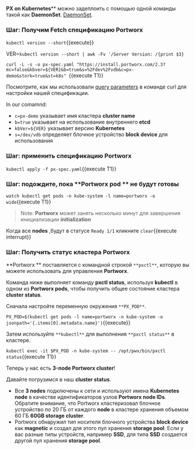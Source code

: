 **PX on Kubernetes**** можно задеплоить с помощью одной команды такой как **DaemonSet**. [DaemonSet](https://kubernetes.io/docs/concepts/workloads/controllers/daemonset/).

### Шаг: Получим **Fetch** спецификацию **Portworx**

`kubectl version --short`{{execute}}

VER=`kubectl version --short | awk -Fv '/Server Version: /{print $3}`

`curl -L -s -o px-spec.yaml "https://install.portworx.com/2.3?mc=false&kbver=${VER}&b=true&s=%2Fdev%2Fvdb&c=px-demo&stork=true&st=k8s" `{{execute T1}}

Посмотрите, как мы использовали  [query parameters](https://docs.portworx.com/scheduler/kubernetes/install.html#generating-the-spec) в команде curl для настройки нашей спецификации.

In our comamnd:
- `c=px-demo` указывает имя кластера **cluster name**
- `b=true` указывает на использование внутреннего **etcd**
- `kbVer=${VER}` указывает версию **Kubernetes**
- `s=/dev/vdb` определяет блочное устройство **block device** для использования

### Шаг: применить спецификацию **Portworx**

`kubectl apply -f px-spec.yaml`{{execute T1}}

### Шаг: подождите, пока **Portworx pod ** не будут готовы

`watch kubectl get pods -n kube-system -l name=portworx -o wide`{{execute T1}}

> Note: **Portworx** может занять несколько минут для завершения инициализации **initialization**

Когда все **nodes** ,будут в статусе `Ready 1/1` кликните ```clear```{{execute interrupt}}

### Шаг: Получить статус кластера **Portworx**

**Portworx ** поставляется с командной строкой `**pxctl**`, которую вы можете использовать для управления **Portworx**.

Команда ниже выполняет команду **pxctl status**, используя **kubectl** в одном из **Portworx pods**, чтобы получить общее состояние кластера **cluster status**.

Сначала настройте переменную окружения `**PX_POD**`.

`PX_POD=$(kubectl get pods -l name=portworx -n kube-system -o jsonpath='{.items[0].metadata.name}')`{{execute}}

Затем используйте `**kubectl**` для выполнения `**pxctl status**` в кластере.

`kubectl exec -it $PX_POD -n kube-system -- /opt/pwx/bin/pxctl status`{{execute T1}}

Теперь у нас есть **3-node Portworx cluster**!

Давайте погрузимся в наш **cluster status**.
- Все **3 nodes** подключены к сети и используют имена **Kubernetes node**  в качестве идентификаторов узлов **Portworx node IDs**. Обратите внимание, что Portworx кластеризовал блочное устройство по 20 ГБ от каждого **node** в кластере хранения объемом 60 ГБ **60GB storage cluster**.
- Portworx обнаружил тип носителя блочного устройства **block device** как **magnetic** и создал для этого пул хранения **storage pool**. Если у вас разные типы устройств, например **SSD**, для типа **SSD** создается другой пул хранения **storage pool**.
